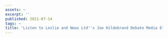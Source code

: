 ```yaml
---
assets: ~
excerpt: ''
published: 2011-07-14
tags: ~
title: 'Listen to Leslie and News Ltd''s Joe Hildebrand Debate Media Ethics '
---
```

